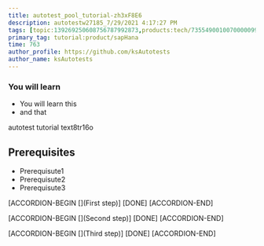 ```yaml
---
title: autotest_pool_tutorial-zh3xF8E6
description: autotestw27185_7/29/2021 4:17:27 PM
tags: [topic:139269250608756787992873,products:tech/73554900100700000996,tutorial:experience/advanced]
primary_tag: tutorial:product/sapHana
time: 763
author_profile: https://github.com/ksAutotests
author_name: ksAutotests
---
```

### You will learn
- You will learn this
- and that

autotest tutorial text8tr16o

## Prerequisites
- Prerequisute1
- Prerequisute2
- Prerequisute3

[ACCORDION-BEGIN [](First step)]
[DONE]
[ACCORDION-END]

[ACCORDION-BEGIN [](Second step)]
[DONE]
[ACCORDION-END]

[ACCORDION-BEGIN [](Third step)]
[DONE]
[ACCORDION-END]

